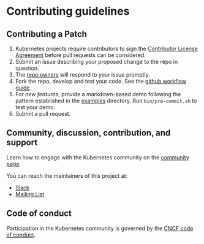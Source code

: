 # Contributing guidelines

[Contributor License Agreement]: https://git.k8s.io/community/CLA.md
[github workflow guide]: https://github.com/kubernetes/community/blob/master/contributors/guide/github-workflow.md
[CNCF code of conduct]: https://github.com/cncf/foundation/blob/master/code-of-conduct.md

## Contributing a Patch

1. Kubernetes projects require contributors to sign the
   [Contributor License Agreement] before pull requests
   can be considered.
1. Submit an issue describing your proposed change to
   the repo in question.
1. The [repo owners](../OWNERS) will respond to your issue
   promptly.
1. Fork the repo, develop and test your code.
   See the [github workflow guide].
1. For _new features_, provide a markdown-based demo following
   the pattern established in the [examples](../examples) directory.
   Run `bin/pre-commit.sh` to test your demo.
1. Submit a pull request.

## Community, discussion, contribution, and support

Learn how to engage with the Kubernetes community on
the [community page](http://kubernetes.io/community/).

You can reach the maintainers of this project at:

- [Slack](http://slack.k8s.io/)
- [Mailing List](https://groups.google.com/forum/#!forum/kubernetes-kustomize)

## Code of conduct

Participation in the Kubernetes community is governed
by the [CNCF code of conduct].
